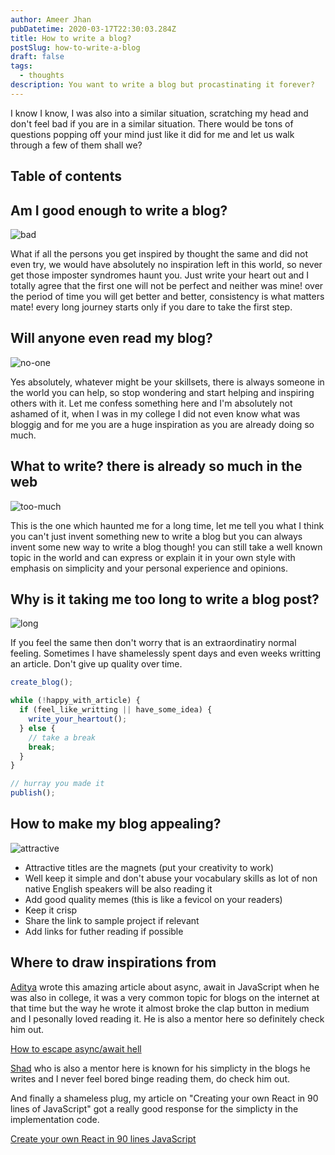 ```yaml
---
author: Ameer Jhan
pubDatetime: 2020-03-17T22:30:03.284Z
title: How to write a blog?
postSlug: how-to-write-a-blog
draft: false
tags:
  - thoughts
description: You want to write a blog but procastinating it forever?
---
```


I know I know, I was also into a similar situation, scratching my head and don't feel bad if you are in a similar situation. There would be tons of questions popping off your mind just like it did for me and let us walk through a few of them shall we?

## Table of contents

## Am I good enough to write a blog?

![bad](https://media3.giphy.com/media/EYmAHLpw5LBbG/giphy.gif?cid=ecf05e470e452e980386a152cfe34d8d52e8ecfe710a263b&rid=giphy.gif)

What if all the persons you get inspired by thought the same and did not even try, we would have absolutely no inspiration left in this world, so never get those imposter syndromes haunt you. Just write your heart out and I totally agree that the first one will not be perfect and neither was mine! over the period of time you will get better and better, consistency is what matters mate! every long journey starts only if you dare to take the first step.

## Will anyone even read my blog?

![no-one](https://media1.giphy.com/media/Az1CJ2MEjmsp2/giphy.gif?cid=790b761103966036d1c191937cfb18bfa8e927022af4aa58&rid=giphy.gif)

Yes absolutely, whatever might be your skillsets, there is always someone in the world you can help, so stop wondering and start helping and inspiring others with it. Let me confess something here and I'm absolutely not ashamed of it, when I was in my college I did not even know what was bloggig and for me you are a huge inspiration as you are already doing so much.

## What to write? there is already so much in the web

![too-much](https://media2.giphy.com/media/SDogLD4FOZMM8/giphy.gif?cid=790b7611d2bda25cc2169538baca7d6622139bef7cf5ad1c&rid=giphy.gif)

This is the one which haunted me for a long time, let me tell you what I think you can't just invent something new to write a blog but you can always invent some new way to write a blog though! you can still take a well known topic in the world and can express or explain it in your own style with emphasis on simplicity and your personal experience and opinions.

## Why is it taking me too long to write a blog post?

![long](https://media0.giphy.com/media/QBd2kLB5qDmysEXre9/giphy.gif?cid=790b7611d32170c6a0979565e45a0972877c01439f70b9a9&rid=giphy.gif)

If you feel the same then don't worry that is an extraordinatiry normal feeling. Sometimes I have shamelessly spent days and even weeks writting an article. Don't give up quality over time.

```js
create_blog();

while (!happy_with_article) {
  if (feel_like_writting || have_some_idea) {
    write_your_heartout();
  } else {
    // take a break
    break;
  }
}

// hurray you made it
publish();
```

## How to make my blog appealing?

![attractive](https://media3.giphy.com/media/JKuwPY8gEvS6I/giphy.gif?cid=790b76112304d85c2f8a0ea2508d11f0578b10c59f4a3d17&rid=giphy.gif)

- Attractive titles are the magnets (put your creativity to work)
- Well keep it simple and don't abuse your vocabulary skills as lot of non native English speakers will be also reading it
- Add good quality memes (this is like a fevicol on your readers)
- Keep it crisp
- Share the link to sample project if relevant
- Add links for futher reading if possible

## Where to draw inspirations from

[Aditya](https://twitter.com/dev__adi) wrote this amazing article about async, await in JavaScript when he was also in college, it was a very common topic for blogs on the internet at that time but the way he wrote it almost broke the clap button in medium and I pesonally loved reading it. He is also a mentor here so definitely check him out.

[How to escape async/await hell](https://medium.com/free-code-camp/avoiding-the-async-await-hell-c77a0fb71c4c)

[Shad](https://twitter.com/iamshadmirza) who is also a mentor here is known for his simplicty in the blogs he writes and I never feel bored binge reading them, do check him out.

And finally a shameless plug, my article on "Creating your own React in 90 lines of JavaScript" got a really good response for the simplicty in the implementation code.

[Create your own React in 90 lines JavaScript](https://dev.to/ameerthehacker/build-your-own-react-in-90-lines-of-javascript-1je2)
